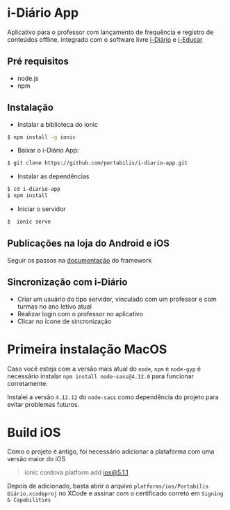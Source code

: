 # i-Diário App

Aplicativo para o professor com lançamento de frequência e registro de conteúdos offline, integrado com o software livre [i-Diário](https://github.com/portabilis/i-diario) e [i-Educar](https://github.com/portabilis/i-educar)

## Pré requisitos

- node.js
- npm


## Instalação

- Instalar a biblioteca do ionic

```bash
$ npm install -g ionic
```

- Baixar o i-Diário App:

```bash
$ git clone https://github.com/portabilis/i-diario-app.git
```

- Instalar as dependências

```bash
$ cd i-diario-app
$ npm install
```

- Iniciar o servidor

```bash
$  ionic serve
```

## Publicações na loja do Android e iOS

Seguir os passos na [documentação](https://ionicframework.com/docs/v1/guide/publishing.html) do framework

## Sincronização com i-Diário

- Criar um usuário do tipo servidor, vinculado com um professor e com turmas no ano letivo atual
- Realizar login com o professor no aplicativo
- Clicar no ícone de sincronização

# Primeira instalação MacOS

Caso você esteja com a versão mais atual do `node`, `npm` e `node-gyp` é necessário instalar `npm install node-sass@4.12.0` para funcionar corretamente.

Instalei a versão `4.12.12` do `node-sass` como dependência do projeto para evitar problemas futuros.


# Build iOS

Como o projeto é antigo, foi necessário adicionar a plataforma com uma versão maior do iOS

> ionic cordova platform add ios@5.1.1

Depois de adicionado, basta abrir o arquivo `platforms/ios/Portabilis Diário.xcodeproj` no XCode e assinar com o certificado correto em `Signing & Capabilities`
